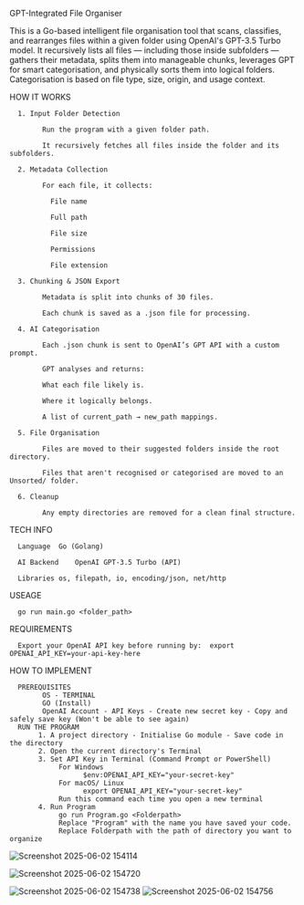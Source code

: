 GPT-Integrated File Organiser

This is a Go-based intelligent file organisation tool that scans, classifies, and rearranges files within a given folder using OpenAI's GPT-3.5 Turbo model.
It recursively lists all files — including those inside subfolders — gathers their metadata, splits them into manageable chunks, leverages GPT for smart categorisation, and physically sorts them into logical folders. Categorisation is based on file type, size, origin, and usage context.

HOW IT WORKS

      1. Input Folder Detection
      
            Run the program with a given folder path.
          
            It recursively fetches all files inside the folder and its subfolders.
          
      2. Metadata Collection
      
            For each file, it collects:
          
              File name
          
              Full path
          
              File size
          
              Permissions
          
              File extension
      
      3. Chunking & JSON Export
      
            Metadata is split into chunks of 30 files.
          
            Each chunk is saved as a .json file for processing.
          
      4. AI Categorisation
      
            Each .json chunk is sent to OpenAI’s GPT API with a custom prompt.
          
            GPT analyses and returns:
          
            What each file likely is.
          
            Where it logically belongs.
          
            A list of current_path → new_path mappings.
      
      5. File Organisation
      
            Files are moved to their suggested folders inside the root directory.
          
            Files that aren't recognised or categorised are moved to an Unsorted/ folder.
          
      6. Cleanup
      
            Any empty directories are removed for a clean final structure.
    

TECH INFO

      Language	Go (Golang)
      
      AI Backend	OpenAI GPT-3.5 Turbo (API)
      
      Libraries	os, filepath, io, encoding/json, net/http

USEAGE

      go run main.go <folder_path>

REQUIREMENTS

      Export your OpenAI API key before running by:  export OPENAI_API_KEY=your-api-key-here


HOW TO IMPLEMENT

      PREREQUISITES
            OS - TERMINAL  
            GO (Install)
            OpenAI Account - API Keys - Create new secret key - Copy and safely save key (Won't be able to see again)
      RUN THE PROGRAM
           1. A project directory - Initialise Go module - Save code in the directory
           2. Open the current directory's Terminal
           3. Set API Key in Terminal (Command Prompt or PowerShell)
                For Windows 
                      $env:OPENAI_API_KEY="your-secret-key"
                For macOS/ Linux
                      export OPENAI_API_KEY="your-secret-key"
                Run this command each time you open a new terminal
           4. Run Program
                go run Program.go <Folderpath>
                Replace "Program" with the name you have saved your code.
                Replace Folderpath with the path of directory you want to organize
![Screenshot 2025-06-02 154114](https://github.com/user-attachments/assets/77ffb31d-6d72-4197-a883-883b2ea90f04)

![Screenshot 2025-06-02 154720](https://github.com/user-attachments/assets/8fbc7684-8070-4254-b6e8-f2888d9f9e41)
     
![Screenshot 2025-06-02 154738](https://github.com/user-attachments/assets/2387b44a-dd4b-461d-9213-b55c8d7a4e87)
![Screenshot 2025-06-02 154756](https://github.com/user-attachments/assets/90ba2deb-d22f-47dc-b78d-6ed57a066237)
